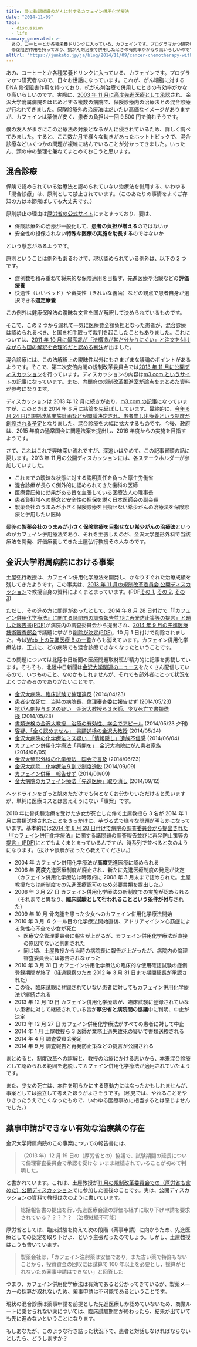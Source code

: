 ```yaml
---
title: 骨と軟部組織のがんに対するカフェイン併用化学療法
date: "2014-11-09"
tags:
  - discussion
  - life
summary_generated: >-
  あの、コーヒーとか各種栄養ドリンクに入っている、カフェインです。プログラマかつ研究者なので、日々お世話になっています。これが、がん細胞に対する DNA
  修復阻害作用を持っており、抗がん剤治療で併用したときの有効率がかなり高いらしいのです。実際に、2003 年 11 月に高度...
altUrl: "https://junkato.jp/ja/blog/2014/11/09/cancer-chemotherapy-with-caffeine/"
---
```


あの、コーヒーとか各種栄養ドリンクに入っている、カフェインです。プログラマかつ研究者なので、日々お世話になっています。これが、がん細胞に対する DNA 修復阻害作用を持っており、抗がん剤治療で併用したときの有効率がかなり高いらしいのです。実際に、[2003 年 11 月に高度先進医療として承認](http://qq.kumanichi.com/medical/2004/01/post-124.php "カフェイン併用療法　抗がん剤の効果がアップ")され、金沢大学附属病院をはじめとする複数の病院で、保険診療内の治療法との混合診療が行われてきました。保険診療外の治療法はだいたい高価なイメージがありますが、カフェインは薬価が安く、患者の負担は一回 9,500 円で済むそうです。

僕の友人がまさにこの治療法の対象となるがんに侵されているため、詳しく調べてみました。すると、ここ数か月で様々な動きがあったホットトピックで、混合診療などいくつかの問題が複雑に絡んでいることが分かってきました。いったん、頭の中の整理を兼ねてまとめておこうと思います。

## 混合診療

保険で認められている治療法と認められていない治療法を併用する、いわゆる「混合診療」は、原則として禁止されています。（このあたりの事情をよくご存知の方は本節飛ばしても大丈夫です。）

原則禁止の理由は[厚労省の公式サイト](http://www.mhlw.go.jp/topics/bukyoku/isei/sensiniryo/heiyou.html "保険診療と保険外診療の併用について")にまとまっており、要は、

- 保険診療外の治療が一般化して、**患者の負担が増える**のではないか
- 安全性の担保されない**特殊な医療の実施を助長する**のではないか

という懸念があるようです。

原則ということは例外もあるわけで、現状認められている例外は、以下の 2 つです。

- 症例数を積み重ねて将来的な保険適用を目指す、先進医療や治験などの**評価療養**
- 快適性（いいベッド）や審美性（きれいな義歯）などの観点で患者自身が選択できる**選定療養**

この例外は健康保険法の曖昧な文言を国が解釈して決められているものです。

そこで、この 2 つから漏れて一気に医療費全額負担となった患者が、混合診療は認められるべき、と国を相手取って裁判を起こしたこともありました。これについては、[2011 年 10 月に最高裁が「法構造が甚だ分かりにくい」と注文を付けながらも国の解釈を合理的だと認める判決](http://www.nikkei.com/article/DGXNASDG2502E_V21C11A0000000/)が出ました。

混合診療には、この法解釈上の曖昧性以外にもさまざまな議論のポイントがあるようです。そこで、第二次安倍内閣の規制改革委員会では[2013 年 11 月に公開ディスカッション](http://www8.cao.go.jp/kisei-kaikaku/kaigi/meeting/2013/discussion/131128/gidai1/agenda.html)を行っています。ディスカッションの内容は[m3.com というサイトの記事](http://webcache.googleusercontent.com/search?q=cache:https://www.m3.com/open/iryoIshin/article/186213/+&hl=ja)になっています。また、[内閣府の規制改革推進室が論点をまとめた資料](http://www8.cao.go.jp/kisei-kaikaku/kaigi/meeting/2013/discussion/131128/gidai1/item1-1.pdf)が参考になります。

ディスカッションは 2013 年 12 月に続きがあり、[m3.com の記事](http://webcache.googleusercontent.com/search?q=cache:https://www.m3.com/open/iryoIshin/article/187957/+&hl=ja)になっていますが、このときは 2014 年 6 月に結論を先延ばししています。最終的に、[今年 6 月 24 日に規制改革実施計画などが閣議決定され、患者申し出療養という制度が創設される予定](http://diamond.jp/articles/-/57864)となりました。混合診療を大幅に拡大するものです。今後、政府は、2015 年度の通常国会に関連法案を提出し、2016 年度からの実施を目指すようです。

さて、これはこれで興味深い流れですが、深追いはやめて、この記事冒頭の話に戻します。2013 年 11 月の公開ディスカッションには、各ステークホルダーが参加していました。

- これまでの曖昧な状態に対する説明責任を負った厚生労働省
- 混合診療が長らく例外的に認められてきた歯科の医師
- 医療費圧縮に効果がある旨を主張している医療法人の理事長
- 患者負担増への懸念と安全性の担保を説く日本医師会の副会長
- 製薬会社のうまみが小さく保険診療を目指せない希少がんの治療法を保険診療と併用したい医師

最後の**製薬会社のうまみが小さく保険診療を目指せない希少がんの治療法**というのがカフェイン併用療法であり、それを主張したのが、金沢大学整形外科で当該療法を開発、評価療養してきた土屋弘行教授その人なのです。

## 金沢大学附属病院における事案

土屋弘行教授は、カフェイン併用化学療法を開発し、かなりすぐれた治療成績を残してきたようです。この事実は、[2013 年 11 月の規制改革委員会 公開ディスカッション](http://www8.cao.go.jp/kisei-kaikaku/kaigi/meeting/2013/discussion/131128/gidai1/agenda.html)で教授自身の資料によくまとまっています。(PDF[その 1](http://www8.cao.go.jp/kisei-kaikaku/kaigi/meeting/2013/discussion/131128/gidai1/item1-6_1.pdf "資料1-6 その1"), [その 2](http://www8.cao.go.jp/kisei-kaikaku/kaigi/meeting/2013/discussion/131128/gidai1/item1-6_2.pdf "資料1-6 その2"), [その 3](http://www8.cao.go.jp/kisei-kaikaku/kaigi/meeting/2013/discussion/131128/gidai1/item1-6_3.pdf "資料1-6 その3"))

ただし、その進め方に問題があったとして、[2014 年 8 月 28 日付けで「『カフェイン併用化学療法』に関する諸問題の調査報告並びに再発防止策等の提言」と題した報告書(PDF)](http://web.hosp.kanazawa-u.ac.jp/oshirase/houkokusyo.pdf)が病院内の調査委員会から提出され、[2014 年 9 月の先進医療技術審査部会](http://www.mhlw.go.jp/stf/shingi/0000057581.html)で議題に挙がり[削除が決定(PDF)](http://www.mhlw.go.jp/file/05-Shingikai-10801000-Iseikyoku-Soumuka/0000057578.pdf "先進医療Bの削除について")、10 月 1 日付けで削除されました。今は[Web 上の先進医療 B の一覧](http://www.mhlw.go.jp/topics/bukyoku/isei/sensiniryo/kikan03.html)からも消えています。カフェイン併用化学療法は、正式に、どの病院でも混合診療できなくなったということです。

この問題については北陸中日新聞の医療問題取材班が精力的に記事を掲載しています。そもそも、北陸中日新聞は[金沢大学関連のニュース](https://www.google.co.jp/search?q=%E9%87%91%E6%B2%A2%E5%A4%A7%E5%AD%A6+site:http://iryou.chunichi.co.jp/)をたくさん配信しているので、いつものこと、なのかもしれませんが、それでも部外者にとって状況をよくつかめるのでありがたいことです。

- [金沢大病院、臨床試験で倫理違反](http://iryou.chunichi.co.jp/article/detail/20140423064314246) (2014/04/23)
- [患者少女死亡　当時の病院長、倫理審査委に報告せず](http://iryou.chunichi.co.jp/article/detail/20140523062446928) (2014/05/23)
- [抗がん剤投与ミスの疑い　金沢大教授ら３医師、少女死亡で書類送検](http://iryou.chunichi.co.jp/article/detail/20140523061509380) (2014/05/23)
- [書類送検の金沢大教授　治療の有効性、学会でアピール](http://iryou.chunichi.co.jp/article/detail/20140523160616152) (2014/05/23 夕刊)
- [容疑、「全く認めません」　書類送検の金沢大教授](http://iryou.chunichi.co.jp/article/detail/20140524130620490) (2014/05/24)
- [金沢大病院の化学療法ミス疑い　「情報隠し」遺族不信感](http://iryou.chunichi.co.jp/article/detail/20140604161707970) (2014/06/04)
- [カフェイン併用化学療法「再開を」　金沢大病院にがん患者家族](http://iryou.chunichi.co.jp/article/detail/20140606142722389) (2014/06/05)
- [金沢大整形外科の化学療法　国会で言及](http://iryou.chunichi.co.jp/article/detail/20140623142612361) (2014/06/23)
- [金沢大病院　化学療法９割で制度逸脱](http://iryou.chunichi.co.jp/article/detail/20140910152035363) (2014/09/09)
- [カフェイン併用　報告せず](http://iryou.chunichi.co.jp/article/detail/20140910152254859) (2014/09/09)
- [金大病院のカフェイン療法「先進医療」取り消し](http://iryou.chunichi.co.jp/article/detail/20140912143256963) (2014/09/12)

ヘッドラインをざっと眺めただけでも何となくお分かりいただけると思いますが、単純に医療ミスとは言えそうにない「事案」です。

2010 年に骨肉腫治療を受けた少女が死亡した件で土屋教授ら 3 名が 2014 年 1 月に書類送検されたことをきっかけに、芋づる式で様々な問題が明らかになっています。基本的には[2014 年 8 月 28 日付けで病院の調査委員会から提出された「『カフェイン併用化学療法』に関する諸問題の調査報告並びに再発防止策等の提言」(PDF)](http://web.hosp.kanazawa-u.ac.jp/oshirase/houkokusyo.pdf)にとてもよくまとまっているんですが、時系列で並べると次のようになります。（抜けや誤解があったら教えてください。）

- 2004 年 カフェイン併用化学療法が**高度**先進医療に認められる
- 2006 年 **高度**先進医療制度が廃止され、新たに先進医療制度の発足が決定（カフェイン併用化学療法は時限的に 2008 年 3 月末まで認められた。土屋教授たちは新制度での先進医療認可のため必要書類を提出した。）
- 2008 年 3 月 27 日 カフェイン併用化学療法の新制度での実施が認められる（それまでと異なり、**臨床試験として行われることという条件が付与**された）
- 2009 年 10 月 骨肉腫を患った少女へのカフェイン併用化学療法開始
- 2010 年 3 月  6 クール目の化学療法開始直後、アドリアマイシン心筋症による急性心不全で少女が死亡
  - 医療安全管理委員会に報告が上がるが、カフェイン併用化学療法が直接の原因でないと判断された
  - 同じ頃、土屋教授から当時の病院長に報告が上がったが、病院内の倫理審査委員会には報告されなかった
- 2010 年 3 月 31 日 カフェイン併用化学療法の臨床的な使用確認試験の症例登録期間が終了（経過観察のため 2012 年 3 月 31 日まで期間延長が承認された）
- この後、臨床試験に登録されていない患者に対してもカフェイン併用化学療法が継続される
- 2013 年 12 月 19 日 カフェイン併用化学療法が、臨床試験に登録されていない患者に対して継続されている旨が**厚労省と病院間の協議**中に判明、中止が決定
- 2013 年 12 月 27 日 カフェイン併用化学療法がすべての患者に対して中止
- 2014 年 1 月 土屋教授ら 3 医師が業務上過失致死の疑いで書類送検される
- 2014 年 4 月 調査委員会発足
- 2014 年 9 月 調査報告と再発防止策などの提言が公開される

まとめると、制度改革への誤解と、教授の治療にかける思いから、本来混合診療として認められる範囲を逸脱してカフェイン併用化学療法が適用されていたようです。

また、少女の死亡は、本件を明らかにする原動力にはなったかもしれませんが、事案としては独立して考えたほうがよさそうです。（私見では、やれることをやりきったうえで亡くなったもので、いわゆる医療事故に相当するとは感じませんでした。）

## 薬事申請ができない有効な治療薬の存在

金沢大学附属病院のこの事案についての報告書には、

> （2013 年）12 月 19 日の（厚労省との）協議で、試験期間の延長について倫理審査委員会で承認を受けな いまま継続されていることが初めて判明した。

と書かれています。これは、土屋教授が[11 月の規制改革委員会での（厚労省も含めた）公開ディスカッション](http://www8.cao.go.jp/kisei-kaikaku/kaigi/meeting/2013/discussion/131128/gidai1/agenda.html)でに参加した直後のことです。実は、公開ディスカッションの資料で教授は次のように書いています。

> 総括報告書の提出を行い先進医療会議の評価も経ずに取り下げ申請を要求されている？？？？？ （治療継続不可能）

厚労省としては、臨床試験を終えて次の段階（薬事申請）に向かうため、先進医療としての認定を取り下げよ、という主張だったのでしょう。しかし、土屋教授はこうも書いています。

> 製薬会社は，「カフェイン注射薬は安価であり，また古い薬で特許もないことから，投資資金の回収には試算で 100 年以上を必要とし，採算がとれないため薬事申請はできない」と回答した

つまり、カフェイン併用化学療法は有効であると分かってきているが、製薬メーカーの採算が取れないため、薬事申請は不可能であるということです。

現状の混合診療は薬事申請を前提とした先進医療しか認めていないため、商業ルートに乗せられない薬については、臨床試験期間が終わったら、結果が出ていても先に進めないということになります。

もしあなたが、このような行き詰った状況下で、患者と対話しなければならないとしたら、どうしますか？
